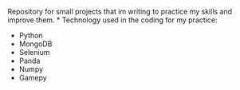 Repository for small projects that im writing to practice my skills and improve them.
*
Technology used in the coding for my practice:
* Python
* MongoDB
* Selenium
* Panda
* Numpy
* Gamepy
